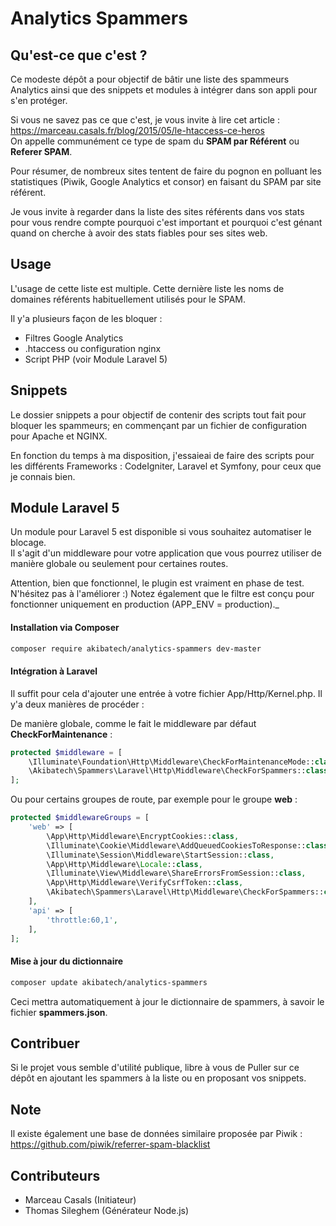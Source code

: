 # Analytics Spammers

## Qu'est-ce que c'est ?

Ce modeste dépôt a pour objectif de bâtir une liste des spammeurs Analytics ainsi que des snippets et modules à intégrer dans son appli pour s'en protéger.

Si vous ne savez pas ce que c'est, je vous invite à lire cet article : https://marceau.casals.fr/blog/2015/05/le-htaccess-ce-heros  
On appelle communément ce type de spam du **SPAM par Référent** ou **Referer SPAM**.

Pour résumer, de nombreux sites tentent de faire du pognon en polluant les statistiques (Piwik, Google Analytics et consor) en faisant du SPAM par site référent.

Je vous invite à regarder dans la liste des sites référents dans vos stats pour vous rendre compte pourquoi c'est important et pourquoi c'est génant quand on cherche à avoir des stats fiables pour ses sites web.

## Usage

L'usage de cette liste est multiple. Cette dernière liste les noms de domaines référents habituellement utilisés pour le SPAM.

Il y'a plusieurs façon de les bloquer :
* Filtres Google Analytics
* .htaccess ou configuration nginx
* Script PHP (voir Module Laravel 5)

## Snippets

Le dossier snippets a pour objectif de contenir des scripts tout fait pour bloquer les spammeurs; en commençant par un fichier de configuration pour Apache et NGINX.

En fonction du temps à ma disposition, j'essaieai de faire des scripts pour les différents Frameworks : CodeIgniter, Laravel et Symfony, pour ceux que je connais bien.

## Module Laravel 5
 
Un module pour Laravel 5 est disponible si vous souhaitez automatiser le blocage.  
Il s'agit d'un middleware pour votre application que vous pourrez utiliser de manière globale ou seulement pour certaines routes.  

Attention, bien que fonctionnel, le plugin est vraiment en phase de test. N'hésitez pas à l'améliorer :)
Notez également que le filtre est conçu pour fonctionner uniquement en production (APP_ENV = production)._

#### Installation via Composer

```bash
composer require akibatech/analytics-spammers dev-master
```

#### Intégration à Laravel

Il suffit pour cela d'ajouter une entrée à votre fichier App/Http/Kernel.php. Il y'a deux manières de procéder :

De manière globale, comme le fait le middleware par défaut **CheckForMaintenance** :
```php
protected $middleware = [
    \Illuminate\Foundation\Http\Middleware\CheckForMaintenanceMode::class,
    \Akibatech\Spammers\Laravel\Http\Middleware\CheckForSpammers::class, // Sera appliqué pour chaque requête
];
```

Ou pour certains groupes de route, par exemple pour le groupe **web** :
```php
protected $middlewareGroups = [
    'web' => [
        \App\Http\Middleware\EncryptCookies::class,
        \Illuminate\Cookie\Middleware\AddQueuedCookiesToResponse::class,
        \Illuminate\Session\Middleware\StartSession::class,
        \App\Http\Middleware\Locale::class,
        \Illuminate\View\Middleware\ShareErrorsFromSession::class,
        \App\Http\Middleware\VerifyCsrfToken::class,
        \Akibatech\Spammers\Laravel\Http\Middleware\CheckForSpammers::class, // Sera appliqué pour les routes sous le joug du groupe web
    ],
    'api' => [
        'throttle:60,1',
    ],
];
```

#### Mise à jour du dictionnaire

```bash
composer update akibatech/analytics-spammers
```

Ceci mettra automatiquement à jour le dictionnaire de spammers, à savoir le fichier **spammers.json**.

## Contribuer

Si le projet vous semble d'utilité publique, libre à vous de Puller sur ce dépôt en ajoutant les spammers à la liste ou en proposant vos snippets.

## Note

Il existe également une base de données similaire proposée par Piwik : https://github.com/piwik/referrer-spam-blacklist

## Contributeurs

* Marceau Casals (Initiateur)
* Thomas Sileghem (Générateur Node.js)
